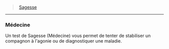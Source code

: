 ﻿---
!GenericItem
Name: Médecine
Id: abilities_wisdom_hd.md#médecine
ParentLink: abilities_wisdom_hd.md#sagesse
ParentName: Sagesse
NameLevel: 3
Attributes: {}
AttributesDictionary: >+
  {}

---
> [Sagesse](hd_abilities_wisdom.md)

---

### Médecine

Un test de Sagesse (Médecine) vous permet de tenter de stabiliser un compagnon à l'agonie ou de diagnostiquer une maladie.

